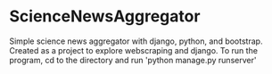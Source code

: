 # ScienceNewsAggregator

Simple science news aggregator with django, python, and bootstrap.
Created as a project to explore webscraping and django.
To run the program, cd to the directory and run 'python manage.py runserver'
